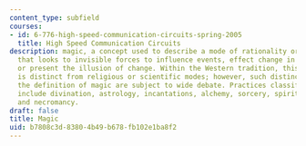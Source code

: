 ```yaml
---
content_type: subfield
courses:
- id: 6-776-high-speed-communication-circuits-spring-2005
  title: High Speed Communication Circuits
description: magic, a concept used to describe a mode of rationality or way of thinking
  that looks to invisible forces to influence events, effect change in material conditions,
  or present the illusion of change. Within the Western tradition, this way of thinking
  is distinct from religious or scientific modes; however, such distinctions and even
  the definition of magic are subject to wide debate. Practices classified as magic
  include divination, astrology, incantations, alchemy, sorcery, spirit mediation,
  and necromancy.
draft: false
title: Magic
uid: b7808c3d-8380-4b49-b678-fb102e1ba8f2
---
```

